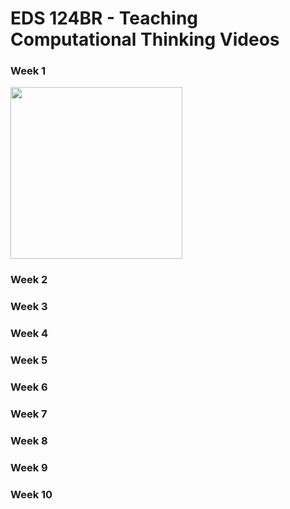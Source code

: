 # EDS 124BR - Teaching Computational Thinking Videos

### Week 1
<a href="https://youtu.be/qQUIAXceEC8">
  <img width="275" src="https://github.com/kevinlee-2000/EDS-124BR-Teaching-Computational-Thinking/blob/main/thumbnails/Sequencing.png"/>
</a>

### Week 2

### Week 3

### Week 4

### Week 5

### Week 6

### Week 7

### Week 8

### Week 9

### Week 10

